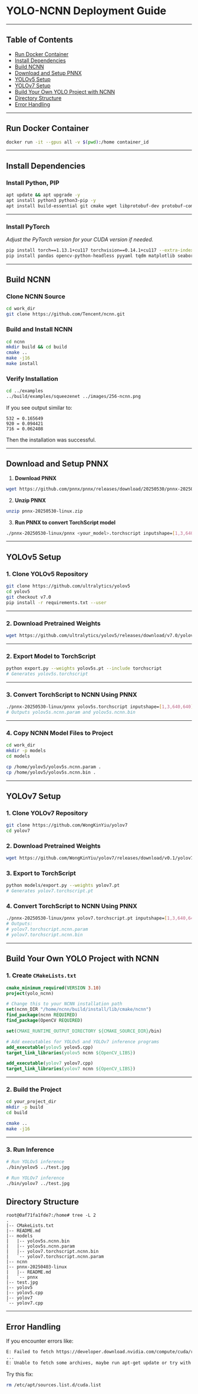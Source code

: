 
# YOLO-NCNN Deployment Guide

---

## Table of Contents

* [Run Docker Container](#run-docker-container)
* [Install Dependencies](#install-dependencies)
* [Build NCNN](#build-ncnn)
* [Download and Setup PNNX](#download-and-setup-pnnx)
* [YOLOv5 Setup](#yolov5-setup)
* [YOLOv7 Setup](#yolov7-setup)
* [Build Your Own YOLO Project with NCNN](#build-your-own-yolo-project-with-ncnn)
* [Directory Structure](#directory-structure)
* [Error Handling](#error-handling)

---

## Run Docker Container

```bash
docker run -it --gpus all -v $(pwd):/home container_id
```

---

## Install Dependencies

### Install Python, PIP
```bash
apt update && apt upgrade -y
apt install python3 python3-pip -y
apt install build-essential git cmake wget libprotobuf-dev protobuf-compiler libomp-dev libopencv-dev -y
```

---

### Install PyTorch

*Adjust the PyTorch version for your CUDA version if needed.*

```bash
pip install torch==1.13.1+cu117 torchvision==0.14.1+cu117 --extra-index-url https://download.pytorch.org/whl/cu117
pip install pandas opencv-python-headless pyyaml tqdm matplotlib seaborn onnx onnxsim protobuf
```

---

## Build NCNN

### Clone NCNN Source

```bash
cd work_dir
git clone https://github.com/Tencent/ncnn.git
```

### Build and Install NCNN

```bash
cd ncnn
mkdir build && cd build
cmake ..
make -j16
make install
```

### Verify Installation

```bash
cd ../examples
../build/examples/squeezenet ../images/256-ncnn.png
```

If you see output similar to:

```
532 = 0.165649
920 = 0.094421
716 = 0.062408
```

Then the installation was successful.


---

## Download and Setup PNNX

1. **Download PNNX**

```bash
wget https://github.com/pnnx/pnnx/releases/download/20250530/pnnx-20250530-linux.zip
```

2. **Unzip PNNX**

```bash
unzip pnnx-20250530-linux.zip
```

3. **Run PNNX to convert TorchScript model**

```bash
./pnnx-20250530-linux/pnnx <your_model>.torchscript inputshape=[1,3,640,640]
```

---


## YOLOv5 Setup

### 1. Clone YOLOv5 Repository

```bash
git clone https://github.com/ultralytics/yolov5
cd yolov5
git checkout v7.0
pip install -r requirements.txt --user
```

---

### 2. Download Pretrained Weights
```bash
wget https://github.com/ultralytics/yolov5/releases/download/v7.0/yolov5s.pt
```

---

### 2. Export Model to TorchScript

```bash
python export.py --weights yolov5s.pt --include torchscript
# Generates yolov5s.torchscript
```

---

### 3. Convert TorchScript to NCNN Using PNNX

```bash
./pnnx-20250530-linux/pnnx yolov5s.torchscript inputshape=[1,3,640,640]
# Outputs yolov5s.ncnn.param and yolov5s.ncnn.bin
```

---

### 4. Copy NCNN Model Files to Project

```bash
cd work_dir
mkdir -p models
cd models

cp /home/yolov5/yolov5s.ncnn.param .
cp /home/yolov5/yolov5s.ncnn.bin .
```

---

## YOLOv7 Setup

### 1. Clone YOLOv7 Repository

```bash
git clone https://github.com/WongKinYiu/yolov7
cd yolov7
```

### 2. Download Pretrained Weights

```bash
wget https://github.com/WongKinYiu/yolov7/releases/download/v0.1/yolov7.pt
```

### 3. Export to TorchScript

```bash
python models/export.py --weights yolov7.pt
# Generates yolov7.torchscript.pt
```

### 4. Convert TorchScript to NCNN Using PNNX

```bash
./pnnx-20250530-linux/pnnx yolov7.torchscript.pt inputshape=[1,3,640,640]
# Outputs:
# yolov7.torchscript.ncnn.param
# yolov7.torchscript.ncnn.bin
```
---

## Build Your Own YOLO Project with NCNN

### 1. Create `CMakeLists.txt`

```cmake
cmake_minimum_required(VERSION 3.10)
project(yolo_ncnn)

# Change this to your NCNN installation path
set(ncnn_DIR "/home/ncnn/build/install/lib/cmake/ncnn")
find_package(ncnn REQUIRED)
find_package(OpenCV REQUIRED)

set(CMAKE_RUNTIME_OUTPUT_DIRECTORY ${CMAKE_SOURCE_DIR}/bin)

# Add executables for YOLOv5 and YOLOv7 inference programs
add_executable(yolov5 yolov5.cpp)
target_link_libraries(yolov5 ncnn ${OpenCV_LIBS})

add_executable(yolov7 yolov7.cpp)
target_link_libraries(yolov7 ncnn ${OpenCV_LIBS})
```

---

### 2. Build the Project

```bash
cd your_project_dir
mkdir -p build
cd build

cmake ..
make -j16
```

---

### 3. Run Inference

```bash
# Run YOLOv5 inference
./bin/yolov5 ../test.jpg

# Run YOLOv7 inference
./bin/yolov7 ../test.jpg
```

## Directory Structure

```
root@0af71fa1fde7:/home# tree -L 2
.
|-- CMakeLists.txt
|-- README.md
|-- models
|   |-- yolov5s.ncnn.bin
|   |-- yolov5s.ncnn.param
|   |-- yolov7.torchscript.ncnn.bin
|   `-- yolov7.torchscript.ncnn.param
|-- ncnn
|-- pnnx-20250403-linux
|   |-- README.md
|   `-- pnnx
|-- test.jpg
|-- yolov5
|-- yolov5.cpp
|-- yolov7
`-- yolov7.cpp
```

---

## Error Handling

If you encounter errors like:

```bash
E: Failed to fetch https://developer.download.nvidia.com/compute/cuda/repos/ubuntu2004/x86_64/./libxnvctrl0_575.57.08-0ubuntu1_amd64.deb  File has unexpected size (11948 != 11944). Mirror sync in progress? [IP: 203.66.199.32 443]
...
E: Unable to fetch some archives, maybe run apt-get update or try with --fix-missing?
```

Try this fix:

```bash
rm /etc/apt/sources.list.d/cuda.list
```
